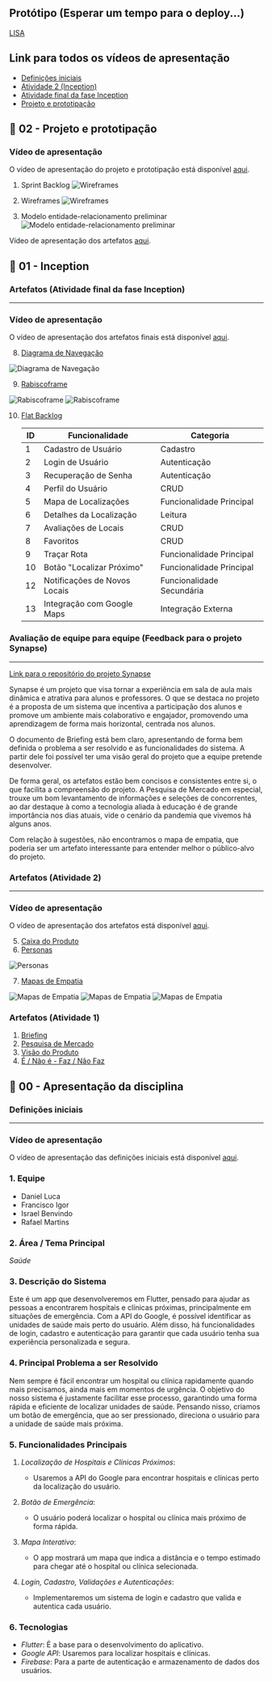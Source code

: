 ## Protótipo (Esperar um tempo para o deploy...)

[LISA](https://lisa-h9ia.onrender.com)

## Link para todos os vídeos de apresentação
- [Definições iniciais](https://drive.google.com/file/d/1t7oc6_EqhTgMlyPU--Wz3Ruvb0F2D5qU/view?hl=pt-BR)
- [Atividade 2 (Inception)](https://drive.google.com/file/d/1RnbyOkRqMXRU-PN-ptoXcF3t7WExbCRo/view?usp=sharing)
- [Atividade final da fase Inception](https://drive.google.com/file/d/1SEtx0Cbl13EjUGzzDgJ5nMIPTj8pLvCA/view?usp=sharing)
- [Projeto e prototipação]()

## 📂 02 - Projeto e prototipação
### Vídeo de apresentação
O vídeo de apresentação do projeto e prototipação está disponível [aqui]().

1. Sprint Backlog
![Wireframes](https://i.imgur.com/IB69tLl.png)

2. Wireframes
![Wireframes](https://i.imgur.com/k6eNnoI.png)

3. Modelo entidade-relacionamento preliminar
![Modelo entidade-relacionamento preliminar](https://i.imgur.com/jTg2l0Y.png)

Vídeo de apresentação dos artefatos [aqui](https://drive.google.com/file/d/1qdY1r7EQcEticXKyLCX5s0UFLGDmw3_y/view?usp=sharing).

## 📂 01 - Inception
### Artefatos (Atividade final da fase Inception)
---
### Vídeo de apresentação
O vídeo de apresentação dos artefatos finais está disponível [aqui](https://drive.google.com/file/d/1SEtx0Cbl13EjUGzzDgJ5nMIPTj8pLvCA/view?usp=sharing).

8. [Diagrama de Navegação](https://drive.google.com/file/d/1oVQ1mImj9MWC_AeKatPE3_Z9K5fjVGZN/view)

![Diagrama de Navegação](https://i.imgur.com/BavwlAv.jpeg)

9. [Rabiscoframe](https://drive.google.com/drive/folders/1iVk1GM58hsw8LjbmL5ncWgVvy1T-NGCk)

![Rabiscoframe](https://i.imgur.com/PznkyaJ.jpeg)
![Rabiscoframe](https://i.imgur.com/gDOOBuL.jpeg)

10. [Flat Backlog](https://docs.google.com/spreadsheets/d/1s_MSr0p3xCHqZr8RNezveVGHjVR181oiZAOo-A6a7Mg/edit?gid=0#gid=0)

      | ID  | Funcionalidade             | Categoria               |
      |-----|----------------------------|-------------------------|
      | 1   | Cadastro de Usuário        | Cadastro                |
      | 2   | Login de Usuário           | Autenticação            |
      | 3   | Recuperação de Senha       | Autenticação            |
      | 4   | Perfil do Usuário          | CRUD                    |
      | 5   | Mapa de Localizações       | Funcionalidade Principal|
      | 6   | Detalhes da Localização    | Leitura                 |
      | 7   | Avaliações de Locais       | CRUD                    |
      | 8   | Favoritos                  | CRUD                    |
      | 9   | Traçar Rota                | Funcionalidade Principal|
      | 10  | Botão "Localizar Próximo"  | Funcionalidade Principal|
      | 12  | Notificações de Novos Locais| Funcionalidade Secundária|
      | 13  | Integração com Google Maps | Integração Externa      |
    
### Avaliação de equipe para equipe (Feedback para o projeto Synapse)
---
[Link para o repositório do projeto Synapse](https://github.com/ryofac/synapse_eng_software_III)

Synapse é um projeto que visa tornar a experiência em sala de aula mais dinâmica e atrativa para alunos e professores. O que se destaca no projeto é a proposta de um sistema que incentiva a participação dos alunos e promove um ambiente mais colaborativo e engajador, promovendo uma aprendizagem de forma mais horizontal, centrada nos alunos. 

O documento de Briefing está bem claro, apresentando de forma bem definida o problema a ser resolvido e as funcionalidades do sistema. A partir dele foi possível ter uma visão geral do projeto que a equipe pretende desenvolver.

De forma geral, os artefatos estão bem concisos e consistentes entre si, o que facilita a compreensão do projeto. A Pesquisa de Mercado em especial, trouxe um bom levantamento de informações e seleções de concorrentes, ao dar destaque à como a tecnologia aliada à educação é de grande importância nos dias atuais, vide o cenário da pandemia que vivemos há alguns anos.

Com relação à sugestões, não encontramos o mapa de empatia, que poderia ser um artefato interessante para entender melhor o público-alvo do projeto.

### Artefatos (Atividade 2)
---
### Vídeo de apresentação
O vídeo de apresentação dos artefatos está disponível [aqui](https://drive.google.com/file/d/1RnbyOkRqMXRU-PN-ptoXcF3t7WExbCRo/view?usp=sharing).

5. [Caixa do Produto](https://docs.google.com/document/d/1RWUOzggHN5BFnttJDKBXNiXK-Igq_CqT/edit#heading=h.gjdgxs)
6. [Personas](https://drive.google.com/file/d/1UH45OCdFchlXyc6jbVe6pokRmvupjOS2/view?usp=drive_link)

![Personas](https://i.imgur.com/LtDa3QK.jpeg)

7. [Mapas de Empatia](https://drive.google.com/file/d/1VPt7GgsbUjetL5nDauKHdyoISckUJ9a_/view?usp=drive_link)

![Mapas de Empatia](https://i.imgur.com/3Vmucuy.jpeg) 
![Mapas de Empatia](https://i.imgur.com/DrBSs5v.jpeg) 
![Mapas de Empatia](https://i.imgur.com/gWZlKyD.jpeg) 

### Artefatos (Atividade 1)
1. [Briefing](https://docs.google.com/document/d/1Aj7c9ebzcaP6ydN3INdb6KQbKeVWPc5xIG1-7dUJRgM/edit?tab=t.0#heading=h.ood4pffllrqr)  
2. [Pesquisa de Mercado](https://docs.google.com/document/d/1cfd-ltPCOWSlzuF62OYldeXhbb_UWN4iw8p16xRZLpI/edit?tab=t.0#heading=h.37cwzhibzg9e)  
3. [Visão do Produto](https://docs.google.com/document/d/1cBeZ_wYlCSqY701Mw1nDBI26f3YT0ezNRKRKzXN0f2Y/edit?tab=t.0#heading=h.sqpyd14eofld)  
4. [É / Não é - Faz / Não Faz](https://docs.google.com/document/d/1w5BlMubuHblDTXDgWIJsNayMI9qJjgFaXfvPhBIwTlQ/edit?tab=t.0)

## 📂 00 - Apresentação da disciplina
### Definições iniciais
---
### Vídeo de apresentação
O vídeo de apresentação das definições iniciais está disponível [aqui](https://drive.google.com/file/d/1t7oc6_EqhTgMlyPU--Wz3Ruvb0F2D5qU/view?hl=pt-BR).

### 1. Equipe
- Daniel Luca
- Francisco Igor
- Israel Benvindo
- Rafael Martins
  
### 2. Área / Tema Principal
*Saúde*

### 3. Descrição do Sistema
Este é um app que desenvolveremos em Flutter, pensado para ajudar as pessoas a encontrarem hospitais e clínicas próximas, principalmente em situações de emergência. Com a API do Google, é possível identificar as unidades de saúde mais perto do usuário. Além disso, há funcionalidades de login, cadastro e autenticação para garantir que cada usuário tenha sua experiência personalizada e segura.

### 4. Principal Problema a ser Resolvido
Nem sempre é fácil encontrar um hospital ou clínica rapidamente quando mais precisamos, ainda mais em momentos de urgência. O objetivo do nosso sistema é justamente facilitar esse processo, garantindo uma forma rápida e eficiente de localizar unidades de saúde. Pensando nisso, criamos um botão de emergência, que ao ser pressionado, direciona o usuário para a unidade de saúde mais próxima.

### 5. Funcionalidades Principais
1. *Localização de Hospitais e Clínicas Próximos*: 
   - Usaremos a API do Google para encontrar hospitais e clínicas perto da localização do usuário.
   
2. *Botão de Emergência*: 
   - O usuário poderá localizar o hospital ou clínica mais próximo de forma rápida.

3. *Mapa Interativo*: 
   - O app mostrará um mapa que indica a distância e o tempo estimado para chegar até o hospital ou clínica selecionada.

4. *Login, Cadastro, Validações e Autenticações*: 
   - Implementaremos um sistema de login e cadastro que valida e autentica cada usuário.

### 6. Tecnologias
- *Flutter*: É a base para o desenvolvimento do aplicativo.
- *Google API*: Usaremos para localizar hospitais e clínicas.
- *Firebase*: Para a parte de autenticação e armazenamento de dados dos usuários.

